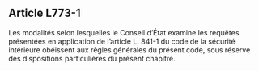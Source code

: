 Article L773-1
----
Les modalités selon lesquelles le Conseil d’État examine les requêtes présentées
en application de l’article L. 841-1 du code de la sécurité intérieure obéissent
aux règles générales du présent code, sous réserve des dispositions
particulières du présent chapitre.
